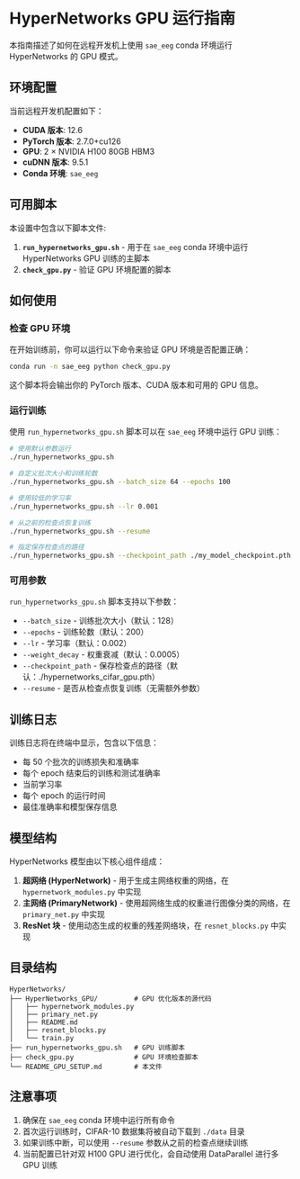 # HyperNetworks GPU 运行指南

本指南描述了如何在远程开发机上使用 `sae_eeg` conda 环境运行 HyperNetworks 的 GPU 模式。

## 环境配置

当前远程开发机配置如下：

- **CUDA 版本**: 12.6
- **PyTorch 版本**: 2.7.0+cu126
- **GPU**: 2 × NVIDIA H100 80GB HBM3
- **cuDNN 版本**: 9.5.1
- **Conda 环境**: `sae_eeg`

## 可用脚本

本设置中包含以下脚本文件:

1. **`run_hypernetworks_gpu.sh`** - 用于在 `sae_eeg` conda 环境中运行 HyperNetworks GPU 训练的主脚本
2. **`check_gpu.py`** - 验证 GPU 环境配置的脚本

## 如何使用

### 检查 GPU 环境

在开始训练前，你可以运行以下命令来验证 GPU 环境是否配置正确：

```bash
conda run -n sae_eeg python check_gpu.py
```

这个脚本将会输出你的 PyTorch 版本、CUDA 版本和可用的 GPU 信息。

### 运行训练

使用 `run_hypernetworks_gpu.sh` 脚本可以在 `sae_eeg` 环境中运行 GPU 训练：

```bash
# 使用默认参数运行
./run_hypernetworks_gpu.sh

# 自定义批次大小和训练轮数
./run_hypernetworks_gpu.sh --batch_size 64 --epochs 100

# 使用较低的学习率
./run_hypernetworks_gpu.sh --lr 0.001

# 从之前的检查点恢复训练
./run_hypernetworks_gpu.sh --resume

# 指定保存检查点的路径
./run_hypernetworks_gpu.sh --checkpoint_path ./my_model_checkpoint.pth
```

### 可用参数

`run_hypernetworks_gpu.sh` 脚本支持以下参数：

- `--batch_size` - 训练批次大小（默认：128）
- `--epochs` - 训练轮数（默认：200）
- `--lr` - 学习率（默认：0.002）
- `--weight_decay` - 权重衰减（默认：0.0005）
- `--checkpoint_path` - 保存检查点的路径（默认：./hypernetworks_cifar_gpu.pth）
- `--resume` - 是否从检查点恢复训练（无需额外参数）

## 训练日志

训练日志将在终端中显示，包含以下信息：

- 每 50 个批次的训练损失和准确率
- 每个 epoch 结束后的训练和测试准确率
- 当前学习率
- 每个 epoch 的运行时间
- 最佳准确率和模型保存信息

## 模型结构

HyperNetworks 模型由以下核心组件组成：

1. **超网络 (HyperNetwork)** - 用于生成主网络权重的网络，在 `hypernetwork_modules.py` 中实现
2. **主网络 (PrimaryNetwork)** - 使用超网络生成的权重进行图像分类的网络，在 `primary_net.py` 中实现
3. **ResNet 块** - 使用动态生成的权重的残差网络块，在 `resnet_blocks.py` 中实现

## 目录结构

```
HyperNetworks/
├── HyperNetworks_GPU/         # GPU 优化版本的源代码
│   ├── hypernetwork_modules.py
│   ├── primary_net.py
│   ├── README.md
│   ├── resnet_blocks.py
│   └── train.py
├── run_hypernetworks_gpu.sh   # GPU 训练脚本
├── check_gpu.py               # GPU 环境检查脚本
└── README_GPU_SETUP.md        # 本文件
```

## 注意事项

1. 确保在 `sae_eeg` conda 环境中运行所有命令
2. 首次运行训练时，CIFAR-10 数据集将被自动下载到 `./data` 目录
3. 如果训练中断，可以使用 `--resume` 参数从之前的检查点继续训练
4. 当前配置已针对双 H100 GPU 进行优化，会自动使用 DataParallel 进行多 GPU 训练
